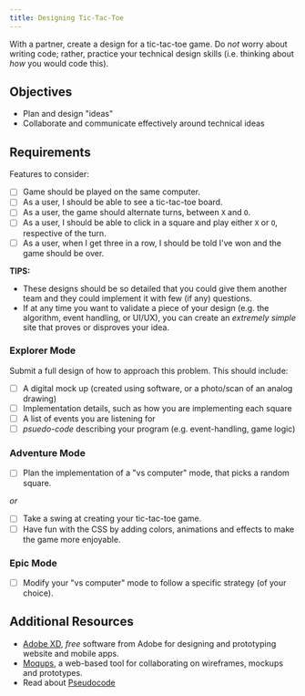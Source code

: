 ```yaml
---
title: Designing Tic-Tac-Toe
---
```


With a partner, create a design for a tic-tac-toe game. Do _not_ worry about writing code; rather, practice your technical design skills (i.e. thinking about _how_ you would code this).

## Objectives

- Plan and design "ideas"
- Collaborate and communicate effectively around technical ideas

## Requirements

Features to consider:

- [ ] Game should be played on the same computer.
- [ ] As a user, I should be able to see a tic-tac-toe board.
- [ ] As a user, the game should alternate turns, between `X` and `O`.
- [ ] As a user, I should be able to click in a square and play either `X` or `O`, respective of the turn.
- [ ] As a user, when I get three in a row, I should be told I've won and the game should be over.

**TIPS:**

- These designs should be so detailed that you could give them another team and they could implement it with few (if any) questions.
- If at any time you want to validate a piece of your design (e.g. the algorithm, event handling, or UI/UX), you can create an _extremely simple_ site that proves or disproves your idea.

### Explorer Mode

Submit a full design of how to approach this problem. This should include:

- [ ] A digital mock up (created using software, or a photo/scan of an analog drawing)
- [ ] Implementation details, such as how you are implementing each square
- [ ] A list of events you are listening for
- [ ] _psuedo-code_ describing your program (e.g. event-handling, game logic)

### Adventure Mode

- [ ] Plan the implementation of a "vs computer" mode, that picks a random square.

_or_

- [ ] Take a swing at creating your tic-tac-toe game.
- [ ] Have fun with the CSS by adding colors, animations and effects to make the game more enjoyable.

### Epic Mode

- [ ] Modify your "vs computer" mode to follow a specific strategy (of your choice).

## Additional Resources

- [Adobe XD](https://www.adobe.com/products/xd.html), _free_ software from Adobe for designing and prototyping website and mobile apps.
- [Moqups](https://moqups.com/), a web-based tool for collaborating on wireframes, mockups and prototypes.
- Read about [Pseudocode](https://en.wikipedia.org/wiki/Pseudocode)
